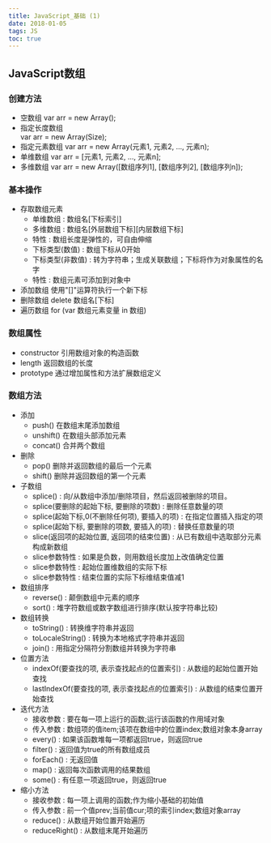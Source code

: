 ```yaml
---
title: JavaScript_基础 (1)
date: 2018-01-05
tags: JS
toc: true
---
```


## JavaScript数组
### 创建方法
- 空数组 
    var arr = new Array();
- 指定长度数组  
    var arr = new Array(Size);
- 指定元素数组
    var arr = new Array(元素1, 元素2, ..., 元素n);
- 单维数组
    var arr = [元素1, 元素2, ..., 元素n];
- 多维数组
    var arr = new Array([数组序列1], [数组序列2], [数组序列n]);

<!-- more -->

### 基本操作
- 存取数组元素 
    * 单维数组 : 数组名[下标索引]
    * 多维数组 : 数组名[外层数组下标][内层数组下标]
    * 特性 : 数组长度是弹性的，可自由伸缩
    * 下标类型(数值) : 数组下标从0开始
    * 下标类型(非数值) : 转为字符串；生成关联数组；下标将作为对象属性的名字
    * 特性 : 数组元素可添加到对象中
- 添加数组
    使用"[]"运算符执行一个新下标
- 删除数组
    delete 数组名[下标]
- 遍历数组
    for (var 数组元素变量 in 数组)

### 数组属性
- constructor 引用数组对象的构造函数
- length 返回数组的长度
- prototype 通过增加属性和方法扩展数组定义

### 数组方法
- 添加
    * push() 在数组末尾添加数组
    * unshift() 在数组头部添加元素
    * concat() 合并两个数组
- 删除
    * pop() 删除并返回数组的最后一个元素
    * shift() 删除并返回数组的第一个元素
- 子数组
    * splice() : 向/从数组中添加/删除项目，然后返回被删除的项目。
    * splice(要删除的起始下标, 要删除的项数) : 删除任意数量的项
    * splice(起始下标,0(不删除任何项), 要插入的项) : 在指定位置插入指定的项
    * splice(起始下标, 要删除的项数, 要插入的项) : 替换任意数量的项
    * slice(返回项的起始位置, 返回项的结束位置) : 从已有数组中选取部分元素构成新数组
    * slice参数特性 : 如果是负数，则用数组长度加上改值确定位置
    * slice参数特性 : 起始位置维数组的实际下标
    * slice参数特性 : 结束位置的实际下标维结束值减1
- 数组排序
    * reverse() : 颠倒数组中元素的顺序
    * sort() : 堆字符数组或数字数组进行排序(默认按字符串比较)
- 数组转换
    * toString() : 转换维字符串并返回
    * toLocaleString() : 转换为本地格式字符串并返回
    * join() : 用指定分隔符分割数组并转换为字符串
- 位置方法
    * indexOf(要查找的项, 表示查找起点的位置索引) : 从数组的起始位置开始查找
    * lastIndexOf(要查找的项, 表示查找起点的位置索引) : 从数组的结束位置开始查找
- 迭代方法
    * 接收参数 : 要在每一项上运行的函数;运行该函数的作用域对象
    * 传入参数 : 数组项的值item;该项在数组中的位置index;数组对象本身array
    * every() : 如果该函数堆每一项都返回true，则返回true
    * filter() : 返回值为true的所有数组成员
    * forEach() : 无返回值
    * map() : 返回每次函数调用的结果数组
    * some() : 有任意一项返回true，则返回true
- 缩小方法
    * 接收参数 : 每一项上调用的函数;作为缩小基础的初始值
    * 传入参数 : 前一个值prev;当前值cur;项的索引index;数组对象array
    * reduce() : 从数组开始位置开始遍历
    * reduceRight() : 从数组末尾开始遍历